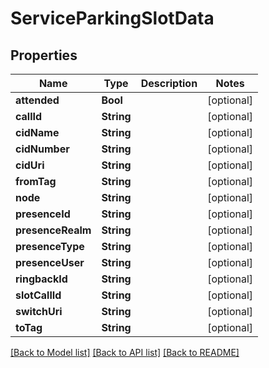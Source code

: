 # ServiceParkingSlotData

## Properties
Name | Type | Description | Notes
------------ | ------------- | ------------- | -------------
**attended** | **Bool** |  | [optional] 
**callId** | **String** |  | [optional] 
**cidName** | **String** |  | [optional] 
**cidNumber** | **String** |  | [optional] 
**cidUri** | **String** |  | [optional] 
**fromTag** | **String** |  | [optional] 
**node** | **String** |  | [optional] 
**presenceId** | **String** |  | [optional] 
**presenceRealm** | **String** |  | [optional] 
**presenceType** | **String** |  | [optional] 
**presenceUser** | **String** |  | [optional] 
**ringbackId** | **String** |  | [optional] 
**slotCallId** | **String** |  | [optional] 
**switchUri** | **String** |  | [optional] 
**toTag** | **String** |  | [optional] 

[[Back to Model list]](../README.md#documentation-for-models) [[Back to API list]](../README.md#documentation-for-api-endpoints) [[Back to README]](../README.md)


